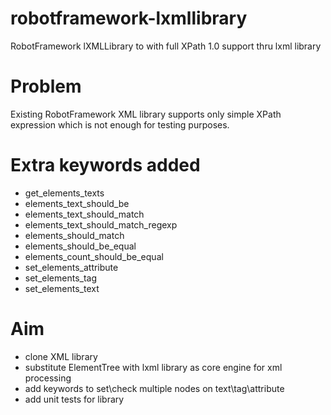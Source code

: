 robotframework-lxmllibrary
==========================

RobotFramework lXMLLibrary to with full XPath 1.0 support thru lxml library

Problem
==========================
Existing RobotFramework XML library supports only simple XPath expression which is not enough for testing purposes.

Extra keywords added 
==========================
- get_elements_texts
- elements_text_should_be
- elements_text_should_match
- elements_text_should_match_regexp
- elements_should_match
- elements_should_be_equal
- elements_count_should_be_equal
- set_elements_attribute
- set_elements_tag
- set_elements_text


Aim
==========================
- clone XML library
- substitute ElementTree with lxml library as core engine for xml processing
- add keywords to set\check multiple nodes on text\tag\attribute 
- add unit tests for library
